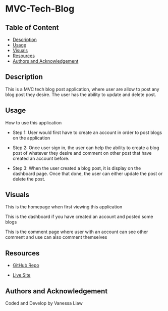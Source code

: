 # MVC-Tech-Blog

## Table of Content 

- [Description](#description)
- [Usage](#usage)
- [Visuals](#visuals)
- [Resources](#resources)
- [Authors and Acknowledgement](#authors-and-acknowledgement)

## Description 

This is a MVC tech blog post application, where user are allow to post any blog post they desire. The user has the ability to update and delete post. 

## Usage 

How to use this application 

- Step 1: User would first have to create an account in order to post blogs on the application 

- Step 2: Once user sign in, the user can help the ability to create a blog post of whatever they desire and comment on other post that have created an account before. 

- Step 3: When the user created a blog post, it is display on the dashboard page. Once that done, the user can either update the post or delete the post. 

## Visuals

This is the homepage when first viewing this application 

This is the dashboard if you have created an account and posted some blogs 

This is the comment page where user with an account can see other comment and use can also comment themselves

## Resources 

- [GitHub Repo](https://github.com/VanessaLiaw021/mvc-tech-blog)

- [Live Site](https://beautiful-kings-canyon-97847.herokuapp.com/)

## Authors and Acknowledgement

Coded and Develop by Vanessa Liaw